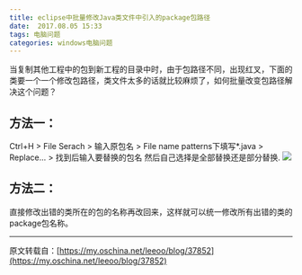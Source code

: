 ```yaml
---
title: eclipse中批量修改Java类文件中引入的package包路径
date:  2017.08.05 15:33
tags: 电脑问题
categories: windows电脑问题
---
```


当复制其他工程中的包到新工程的目录中时，由于包路径不同，出现红叉，下面的类要一个一个修改包路径，类文件太多的话就比较麻烦了，如何批量改变包路径解决这个问题？
## 方法一：

Ctrl+H > File Serach > 输入原包名 > File name patterns下填写*.java > Replace... > 找到后输入要替换的包名 然后自己选择是全部替换还是部分替换.
![](http://upload-images.jianshu.io/upload_images/1171873-7d92f8f3597989f9.png?imageMogr2/auto-orient/strip%7CimageView2/2/w/1240)

## 方法二：

直接修改出错的类所在的包的名称再改回来，这样就可以统一修改所有出错的类的package包名称。

***
原文转载自：[https://my.oschina.net/leeoo/blog/37852](https://my.oschina.net/leeoo/blog/37852)

